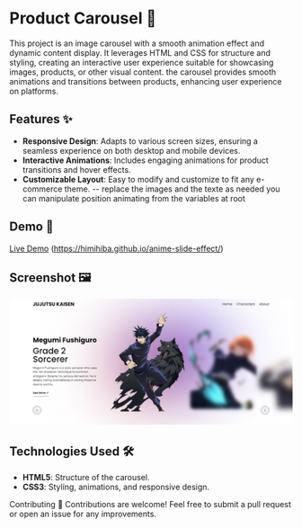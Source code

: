 # Product Carousel 🎠
This project is an image carousel with a smooth animation effect and dynamic content display. It leverages HTML and CSS for structure and styling, creating an interactive user experience suitable for showcasing images, products, or other visual content.
the carousel provides smooth animations and transitions between products, enhancing user experience on platforms.

## Features ✨

- **Responsive Design**: Adapts to various screen sizes, ensuring a seamless experience on both desktop and mobile devices.
- **Interactive Animations**: Includes engaging animations for product transitions and hover effects.
- **Customizable Layout**: Easy to modify and customize to fit any e-commerce theme.
-- replace the images and the texte as needed you can manipulate position animating from the variables at root

## Demo 🚀

[Live Demo](#) (https://himihiba.github.io/anime-slide-effect/)

## Screenshot 🖼️

![Carousel](1.png)  


## Technologies Used 🛠️

- **HTML5**: Structure of the carousel.
- **CSS3**: Styling, animations, and responsive design.


Contributing 🤝
Contributions are welcome! Feel free to submit a pull request or open an issue for any improvements.
